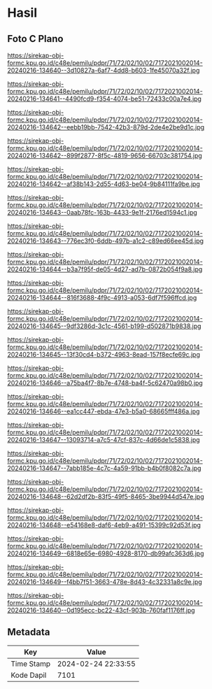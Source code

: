 # Hasil

## Foto C Plano

https://sirekap-obj-formc.kpu.go.id/c48e/pemilu/pdpr/71/72/02/10/02/7172021002014-20240216-134640--3d10827a-6af7-4dd8-b603-1fe45070a32f.jpg

https://sirekap-obj-formc.kpu.go.id/c48e/pemilu/pdpr/71/72/02/10/02/7172021002014-20240216-134641--4490fcd9-f354-4074-be51-72433c00a7e4.jpg

https://sirekap-obj-formc.kpu.go.id/c48e/pemilu/pdpr/71/72/02/10/02/7172021002014-20240216-134642--eebb19bb-7542-42b3-879d-2de4e2be9d1c.jpg

https://sirekap-obj-formc.kpu.go.id/c48e/pemilu/pdpr/71/72/02/10/02/7172021002014-20240216-134642--899f2877-8f5c-4819-9656-66703c381754.jpg

https://sirekap-obj-formc.kpu.go.id/c48e/pemilu/pdpr/71/72/02/10/02/7172021002014-20240216-134642--af38b143-2d55-4d63-be04-9b84111fa9be.jpg

https://sirekap-obj-formc.kpu.go.id/c48e/pemilu/pdpr/71/72/02/10/02/7172021002014-20240216-134643--0aab78fc-163b-4433-9e1f-2176ed1594c1.jpg

https://sirekap-obj-formc.kpu.go.id/c48e/pemilu/pdpr/71/72/02/10/02/7172021002014-20240216-134643--776ec3f0-6ddb-497b-a1c2-c89ed66ee45d.jpg

https://sirekap-obj-formc.kpu.go.id/c48e/pemilu/pdpr/71/72/02/10/02/7172021002014-20240216-134644--b3a7f95f-de05-4d27-ad7b-0872b054f9a8.jpg

https://sirekap-obj-formc.kpu.go.id/c48e/pemilu/pdpr/71/72/02/10/02/7172021002014-20240216-134644--816f3688-4f9c-4913-a053-6df7f596ffcd.jpg

https://sirekap-obj-formc.kpu.go.id/c48e/pemilu/pdpr/71/72/02/10/02/7172021002014-20240216-134645--9df3286d-3c1c-4561-b199-d502871b9838.jpg

https://sirekap-obj-formc.kpu.go.id/c48e/pemilu/pdpr/71/72/02/10/02/7172021002014-20240216-134645--13f30cd4-b372-4963-8ead-157f8ecfe69c.jpg

https://sirekap-obj-formc.kpu.go.id/c48e/pemilu/pdpr/71/72/02/10/02/7172021002014-20240216-134646--a75ba4f7-8b7e-4748-ba4f-5c62470a98b0.jpg

https://sirekap-obj-formc.kpu.go.id/c48e/pemilu/pdpr/71/72/02/10/02/7172021002014-20240216-134646--ea1cc447-ebda-47e3-b5a0-68665fff486a.jpg

https://sirekap-obj-formc.kpu.go.id/c48e/pemilu/pdpr/71/72/02/10/02/7172021002014-20240216-134647--13093714-a7c5-47cf-837c-4d66de1c5838.jpg

https://sirekap-obj-formc.kpu.go.id/c48e/pemilu/pdpr/71/72/02/10/02/7172021002014-20240216-134647--7abb185e-4c7c-4a59-91bb-b4b0f8082c7a.jpg

https://sirekap-obj-formc.kpu.go.id/c48e/pemilu/pdpr/71/72/02/10/02/7172021002014-20240216-134648--62d2df2b-83f5-49f5-8465-3be9944d547e.jpg

https://sirekap-obj-formc.kpu.go.id/c48e/pemilu/pdpr/71/72/02/10/02/7172021002014-20240216-134648--e54168e8-daf6-4eb9-a491-15399c92d53f.jpg

https://sirekap-obj-formc.kpu.go.id/c48e/pemilu/pdpr/71/72/02/10/02/7172021002014-20240216-134649--6818e65e-6980-4928-8170-db99afc363d6.jpg

https://sirekap-obj-formc.kpu.go.id/c48e/pemilu/pdpr/71/72/02/10/02/7172021002014-20240216-134649--f4bb7f51-3663-478e-8d43-4c32331a8c9e.jpg

https://sirekap-obj-formc.kpu.go.id/c48e/pemilu/pdpr/71/72/02/10/02/7172021002014-20240216-134640--0d195ecc-bc22-43cf-903b-760faf1176ff.jpg


## Metadata

| Key        | Value               |
| ---------- | ------------------- |
| Time Stamp | 2024-02-24 22:33:55 |
| Kode Dapil | 7101                |



